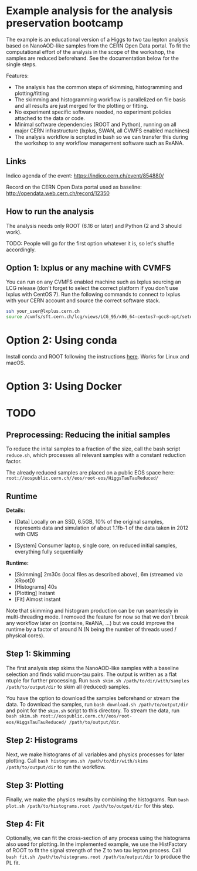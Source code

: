 # Example analysis for the analysis preservation bootcamp

The example is an educational version of a Higgs to two tau lepton analysis based on NanoAOD-like samples from the CERN Open Data portal. To fit the computational effort of the analysis in the scope of the workshop, the samples are reduced beforehand. See the documentation below for the single steps.

Features:
- The analysis has the common steps of skimming, histogramming and plotting/fitting
- The skimming and histogramming workflow is parallelized on file basis and all results are just merged for the plotting or fitting.
- No experiment specific software needed, no experiment policies attached to the data or code.
- Minimal software dependencies (ROOT and Python), running on all major CERN infrastructure (lxplus, SWAN, all CVMFS enabled machines)
- The analysis workflow is scripted in bash so we can transfer this during the workshop to any workflow management software such as ReANA.

## Links

Indico agenda of the event: https://indico.cern.ch/event/854880/

Record on the CERN Open Data portal used as baseline: http://opendata.web.cern.ch/record/12350

## How to run the analysis

The analysis needs only ROOT (6.16 or later) and Python (2 and 3 should work).

TODO: People will go for the first option whatever it is, so let's shuffle accordingly.

## Option 1: lxplus or any machine with CVMFS

You can run on any CVMFS enabled machine such as lxplus sourcing an LCG release (don't forget to select the correct platform if you don't use lxplus with CentOS 7). Run the following commands to connect to lxplus with your CERN account and source the correct software stack.

```bash
ssh your_user@lxplus.cern.ch
source /cvmfs/sft.cern.ch/lcg/views/LCG_95/x86_64-centos7-gcc8-opt/setup.sh
```

# Option 2: Using conda

Install conda and ROOT following the instructions [here](https://indico.cern.ch/event/759388/contributions/3306849/attachments/1816254/2968550/root_conda_forge.pdf). Works for Linux and macOS.


# Option 3: Using Docker

# TODO

## Preprocessing: Reducing the initial samples

To reduce the inital samples to a fraction of the size, call the bash script `reduce.sh`, which processes all relevant samples with a constant reduction factor.

The already reduced samples are placed on a public EOS space here: `root://eospublic.cern.ch//eos/root-eos/HiggsTauTauReduced/`

## Runtime

**Details:**
- [Data] Locally on an SSD, 6.5GB, 10% of the original samples, represents data and simulation of about 1.1fb-1 of the data taken in 2012 with CMS

- [System] Consumer laptop, single core, on reduced initial samples, everything fully sequentially

**Runtime:**
- [Skimming] 2m30s (local files as described above), 6m (streamed via XRootD)
- [Histograms] 40s
- [Plotting] Instant
- [Fit] Almost instant

Note that skimming and histogram production can be run seamlessly in multi-threading mode. I removed the feature for now so that we don't break any workflow later on (containe, ReANA, ...) but we could improve the runtime by a factor of around N (N being the number of threads used / physical cores).

## Step 1: Skimming

The first analysis step skims the NanoAOD-like samples with a baseline selection and finds valid muon-tau pairs. The output is written as a flat ntuple for further processing. Run `bash skim.sh /path/to/dir/with/samples /path/to/output/dir` to skim all (reduced) samples.

You have the option to download the samples beforehand or stream the data. To download the samples, run `bash download.sh /path/to/output/dir` and point for the `skim.sh` script to this directory. To stream the data, run `bash skim.sh root://eospublic.cern.ch//eos/root-eos/HiggsTauTauReduced/ /path/to/output/dir`.

## Step 2: Histograms

Next, we make histograms of all variables and physics processes for later plotting. Call `bash histograms.sh /path/to/dir/with/skims /path/to/output/dir` to run the workflow.

## Step 3: Plotting

Finally, we make the physics results by combining the histograms. Run `bash plot.sh /path/to/histograms.root /path/to/output/dir` for this step.


## Step 4: Fit
Optionally, we can fit the cross-section of any process using the histograms also used for plotting. In the implemented example, we use the HistFactory of ROOT to fit the signal strength of the Z to two tau lepton process. Call `bash fit.sh /path/to/histograms.root /path/to/output/dir` to produce the PL fit.
